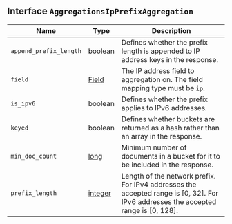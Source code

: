 ## Interface `AggregationsIpPrefixAggregation`

| Name | Type | Description |
| - | - | - |
| `append_prefix_length` | boolean | Defines whether the prefix length is appended to IP address keys in the response. |
| `field` | [Field](./Field.md) | The IP address field to aggregation on. The field mapping type must be `ip`. |
| `is_ipv6` | boolean | Defines whether the prefix applies to IPv6 addresses. |
| `keyed` | boolean | Defines whether buckets are returned as a hash rather than an array in the response. |
| `min_doc_count` | [long](./long.md) | Minimum number of documents in a bucket for it to be included in the response. |
| `prefix_length` | [integer](./integer.md) | Length of the network prefix. For IPv4 addresses the accepted range is [0, 32]. For IPv6 addresses the accepted range is [0, 128]. |
